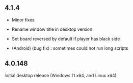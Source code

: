 ## 4.1.4

* Minor fixes
* Rename window title in desktop version
* Set board reversed by default if player has black side

* (Android) (bug fix) : sometimes could not run long scripts

## 4.0.148

Initial desktop release (Windows 11 x64, and Linux x64)